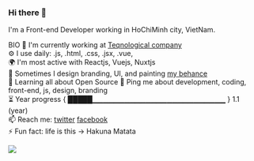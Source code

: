 ### Hi there 👋

I'm a Front-end Developer working in HoChiMinh city, VietNam.

BIO
🏢 I'm currently working at [Teqnological company](https://teqnological.asia/)   
⚙️ I use daily: .js, .html, .css, .jsx, .vue,    
🌍 I'm most active with Reactjs, Vuejs, Nuxtjs   
💅 Sometimes I design branding, UI, and painting [my behance](https://www.behance.net/lyhoanam0321)    
🌱 Learning all about Open Source
💬 Ping me about development, coding, front-end, js, design, branding    
⏳ Year progress { █████▁▁▁▁▁▁▁▁▁▁▁▁▁▁▁▁▁▁▁▁▁▁▁▁▁ } 1.1 (year)     
📫 Reach me: [twitter](https://twitter.com/nam64756149) [facebook](https://www.facebook.com/hoanam.ly/)    
⚡️ Fun fact: life is this -> Hakuna Matata    
   
<img src="https://github-readme-stats.vercel.app/api?username=lyhoanam&&show_icons=true&title_color=ffffff&icon_color=bb2acf&text_color=daf7dc&bg_color=151515" />
